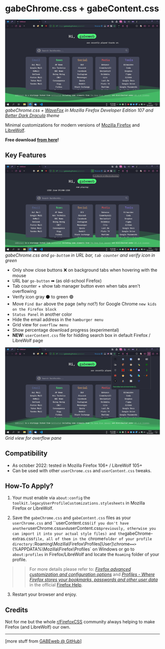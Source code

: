 # gabeChrome.css + gabeContent.css

![gabeChrome.css Main window](images/gabechrome-202210-main.png "gabeChrome.css Main window")
<em>gabeChrome.css + [WaveFox](https://github.com/QNetITQ/WaveFox) in Mozilla Firefox Developer Edition 107 and [Better Dark Dracula](https://addons.mozilla.org/en-US/firefox/addon/better-dark-dracula/) theme</em>

Minimal customizations for modern versions of [Mozilla Firefox](https://www.mozilla.org/en-US/firefox/new/) and [LibreWolf](https://librewolf.net/).

**Free download [from here](https://github.com/gabeweb/gabeChrome.css/archive/refs/heads/main.zip)!** 

## Key Features

![gabeChrome.css and go-buttom in URL bar](images/gabechrome-202210-go_button.png)
<em>gabeChrome.css and `go-buttom` in URL bar, `tab counter` and verify icon in green</em>

- Only show close buttons ❌ on background tabs when hovering with the mouse
- URL bar `go-button` ➡ (as old-school Firefox)
- Tab counter + show tab manager button even when tabs aren't overflowing
- Verify icon gray ⚫ to green 🟢
- Move `Find Bar` above the page (why not?) for Google Chrome `new kids on the Firefox block`
- `Status Panel` in another color
- Hide the email address in the `hamburger menu`
- Grid view for `overflow menu`
- Show percentage download progress (experimental)
- **NEW:** `userContent.css` file for hidding search box in default Firefox / LibreWolf page

![Grid view for overflow pane](images/gabechrome-202210-overflow_pane.png)
<em>Grid view for overflow pane</em>

## Compatibility

- As october 2022: tested in Mozilla Firefox 106+ / LibreWolf 105+
- Can be used with other `userChrome.css` and `userContent.css` tweaks.

## How-To Apply?

1. Your must enable via `about:config` the `toolkit.legacyUserProfileCustomizations.stylesheets` in Mozilla Firefox or LibreWolf.

2. Save the `gabeChrome.css` and `gabeContent.css` files as your `userChrome.css` and ``userContent.css` (if you don't have another `userChrome.css` and `userContent.css` previously, otherwise you can import it into your actual style files) and the `gabeChrome-extras.css`file, all of them in the `chrome` folder of your profile directory: `Roaming\Mozilla\Firefox\Profiles\[User]\chrome` ==> `(%APPDATA%\Mozilla\Firefox\Profiles\` on Windows or go to `about:profiles` in Firefox/LibreWolf and locate the `Roaming` folder of your profile.

>> For more details please refer to: *[Firefox advanced customization and configuration options](https://support.mozilla.org/en-US/kb/firefox-advanced-customization-and-configuration#firefox:win10:fx106)* and *[Profiles - Where Firefox stores your bookmarks, passwords and other user data](https://support.mozilla.org/en-US/kb/profiles-where-firefox-stores-user-data)* in the official [Firefox Help](https://support.mozilla.org/en-US/questions).

3. Restart your browser and enjoy.

## Credits

Not for me but the whole [r/FirefoxCSS](https://www.reddit.com/r/firefoxcss/) community always helping to make Firefox (and LibreWolf) our own.

---

[more stuff from [GABEweb @ GitHub](https://gabeweb.github.io)]
